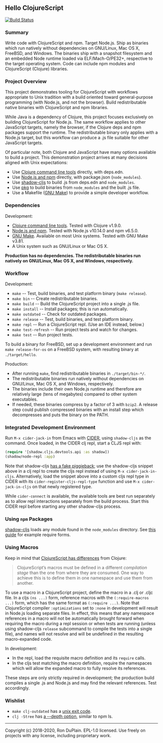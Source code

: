 ## Hello ClojureScript

[![Build Status][build]](https://travis-ci.org/rduplain/hello-cljs)


### Summary

Write code with ClojureScript and npm. Target Node.js. Ship as binaries which
run natively without dependencies on GNU/Linux, Mac OS X, FreeBSD, and
Windows. The binaries ship with a snapshot filesystem and an embedded Node
runtime loaded via ELF/Mach-O/PE32+, respective to the target operating
system. Code can include npm modules and ClojureScript (Clojure) libraries.


### Project Overview

This project demonstrates tooling for ClojureScript with workflows appropriate
to Unix tradition with a build oriented toward general-purpose programming
(with Node.js, and not the browser). Build redistributable native binaries with
ClojureScript and npm libraries.

While Java is a dependency of Clojure, this project focuses exclusively on
building ClojureScript for Node.js. The same workflow applies to other
JavaScript targets, namely the browser, if the Clojure deps and npm packages
support the runtime. The redistributable binary only applies with a Node.js
target, but this workflow can produce a .js file suitable for other JavaScript
targets.

Of particular note, both Clojure and JavaScript have many options available to
build a project. This demonstration project arrives at many decisions aligned
with Unix expectations:

* Use [Clojure command line tools][clojure cli] directly, with deps.edn.
* Use [Node.js and npm][node.js] directly, with package.json (`node_modules`).
* Use [shadow-cljs][shadow-cljs] to build .js from deps.edn and `node_modules`.
* Use [pkg][pkg] to build binaries from `node_modules` and the built .js file.
* Use a Makefile ([GNU Make][make]) to provide a simple developer workflow.

[clojure cli]: https://clojure.org/guides/getting_started
[node.js]: https://nodejs.org/
[shadow-cljs]: http://shadow-cljs.org/
[pkg]: https://github.com/zeit/pkg
[make]: https://www.gnu.org/software/make/


### Dependencies

Development:

* [Clojure command line tools][clojure cli]. Tested with Clojure v1.9.0.
* [Node.js and npm][node.js]. Tested with Node.js v10.14.0 and npm v6.5.0.
* [GNU Make][make]. Available on most Unix systems. Tested with GNU Make v3.81.
* A Unix system such as GNU/Linux or Mac OS X.

**Production has no dependencies. The redistributable binaries run natively on
GNU/Linux, Mac OS X, and Windows, respectively.**


### Workflow

Development:

* `make` -- Test, build binaries, and test platform binary (`make release`).
* `make bin` -- Create redistributable binaries.
* `make build` -- Build the ClojureScript project into a single .js file.
* `make install` -- Install packages; this is run automatically.
* `make outdated` -- Check for outdated packages.
* `make release` -- Test, build binaries, and test platform binary.
* `make repl` -- Run a ClojureScript repl. (Use an IDE instead, below.)
* `make test-refresh` -- Run project tests and watch for changes.
* `make test` -- Run project tests.

To build a binary for FreeBSD, set up a development environment and run `make
release-for-os` on a FreeBSD system, with resulting binary at `./target/hello`.


Production:

* After running `make`, find redistributable binaries in `./target/bin-*/`.
* The redistributable binaries run natively without dependencies on GNU/Linux,
  Mac OS X, and Windows, respectively.
* The binaries include their own Node.js runtime and therefore are relatively
  large (tens of megabytes) compared to other system executables.
* If needed, these binaries compress by a factor of 3 with `bzip2`. A release
  step could publish compressed binaries with an install step which
  decompresses and puts the binary on the PATH.


### Integrated Development Environment

Run `M-x cider-jack-in` from Emacs with [CIDER][cider], using `shadow-cljs` as
the command. Once loaded, in the CIDER clj repl, start a CLJS repl with:

```clojure
(require '[shadow.cljs.devtools.api :as shadow])
(shadow/node-repl :app)
```

Note that shadow-cljs [has a fake piggieback][shadow-cljs fake piggieback]; use
the shadow-cljs snippet above in a clj repl to create the cljs repl instead of
using `M-x cider-jack-in-cljs`. Alternatively, load the snippet above into a
custom cljs repl type in CIDER with its `cider-register-cljs-repl-type`
function and use `M-x cider-jack-in-cljs` on that newly registered type.

While `cider-connect` is available, the available tools are best run separately
as to allow repl interactions separately from the build process. Start this
CIDER repl before starting any other shadow-cljs process.

[cider]: https://docs.cider.mx/


### Using `npm` Packages

[shadow-cljs][shadow-cljs] loads any module found in the `node_modules`
directory. See [this guide][shadow-cljs npm] for example require forms.

[shadow-cljs npm]: https://clojureverse.org/t/guide-on-how-to-use-import-npm-modules-packages-in-clojurescript/2298/1
[shadow-cljs fake piggieback]: https://github.com/thheller/shadow-cljs/blob/2.7.10/src/main/shadow/cljs/devtools/server/fake_piggieback04.clj


### Using Macros

Keep in mind that [ClojureScript has differences][clojurescript differences]
from Clojure:

> ClojureScript’s macros must be defined in a different _compilation stage_
> than the one from where they are consumed. One way to achieve this is to
> define them in one namespace and use them from another.

To use a macro in a ClojureScript project, define the macro in a .clj or .cljc
file. In a cljs `(ns ...)` form, reference macros with the `(:require-macros
...)` form, which has the same format as `(:require ...)`. Note that
ClojureScript compiler `:optimizations` set to `:none` in development will
result in Node.js loading separate files. In effect, this means that any
namespace references in a macro will not be automatically brought forward when
requiring the macro during a repl session or when tests are running (unless
using shadow-cljs `release` subcommand to compile the tests into a single
file), and names will not resolve and will be undefined in the resulting
macro-expanded code.

In development:

* In the repl, load the requisite macro definition and its `require` calls.
* In the cljs test matching the macro definition, require the namespaces which
  will allow the expanded macro to fully resolve its references.

These steps are only strictly required in development; the production build
compiles a single .js and Node.js and may find the relevant references. Test
accordingly.

[clojurescript differences]: https://clojurescript.org/about/differences


### Wishlist

* `make clj-outdated` has a [unix exit code][depot exit].
* `clj -Stree` has [a --depth option][tools deps tree cli], similar to npm ls.

[depot exit]: https://github.com/Olical/depot/blob/v1.5.1/src/depot/outdated/main.clj#L52
[tools deps tree cli]: https://github.com/clojure/tools.deps.alpha/blob/tools.deps.alpha-0.5.460/src/main/clojure/clojure/tools/deps/alpha/script/print_tree.clj#L26


---

[build]: https://travis-ci.org/rduplain/hello-cljs.svg?branch=master

Copyright (c) 2018-2020, Ron DuPlain. EPL-1.0 licensed.
Use freely on projects with any license, including proprietary work.
